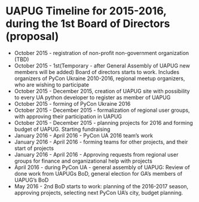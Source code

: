 UAPUG Timeline for 2015-2016, during the 1st Board of Directors (proposal)
==========================================================================

* October 2015 - registration of non-profit non-government organization (TBD)
* October 2015 - 1st(Temporary - after General Assembly of UAPUG new members will be added) Board of directors starts to work. Includes organizers of PyCon Ukraine 2010-2016, regional meetup organizers, who are wishing to participate
* October 2015 - December 2015, creation of UAPUG site with possibility to every UA python developer to register as member of UAPUG
* October 2015 - forming of PyCon Ukraine 2016
* October 2015 - December 2015 - formalization of regional user groups, with approving their participation in UAPUG
* October 2015 - December 2015 - planning projects for 2016 and forming budget of UAPUG. Starting fundraising
* January 2016 - April 2016 - PyCon UA 2016 team’s work
* January 2016 - April 2016 - forming teams for other projects, and their start of projects
* January 2016 - April 2016 - Approving requests from regional user groups for finance and organizational help with projects
* April 2016 - during PyCon UA - general assembly of UAPUG: Review of done work from UAPUGs BoD, general election for GA’s members of UAPUG’s BoD
* May 2016 - 2nd BoD starts to work: planning of the 2016-2017 season, approving projects, selecting next PyCon UA’s city, budget planning. 
